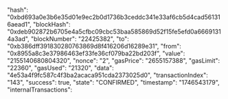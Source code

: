  "hash": "0xbd693a0e3b6e35d01e9ec2b0d1736b3ceddc341e33af6cb5d4cad561316aead1",
  "blockHash": "0xdeb902872b6705e4a5cfbc09cbc53baa585869d52f15fe5efd0a66691314a3ad",
  "blockNumber": "22425382",
  "to": "0xb386dff391830280763869d8f416206d16289e31",
  "from": "0x8955a8c3e37986463ef33fe36cf079ba22bd203f",
  "value": "2155140680804320",
  "nonce": "2",
  "gasPrice": "2655157388",
  "gasLimit": "22360",
  "gasUsed": "21320",
  "data": "4e53a4f9fc587c4f3ba2acaca951cda2373025d0",
  "transactionIndex": "143",
  "success": true,
  "state": "CONFIRMED",
  "timestamp": "1746543179",
  "internalTransactions":